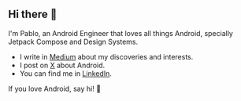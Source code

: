 ## Hi there 👋

I'm Pablo, an Android Engineer that loves all things Android, specially Jetpack Compose and Design Systems.

- I write in [Medium](https://medium.com/@sotti) about my discoveries and interests.
- I post on [X](https://x.com/Sotttti) about Android.
- You can find me in [LinkedIn](https://www.linkedin.com/in/sotti/).

If you love Android, say hi! 👋
